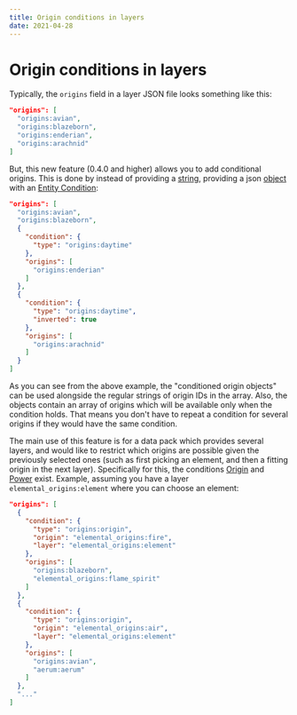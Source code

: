 ```yaml
---
title: Origin conditions in layers
date: 2021-04-28
---
```


# Origin conditions in layers

Typically, the `origins` field in a layer JSON file looks something like this:

```json
"origins": [
  "origins:avian",
  "origins:blazeborn",
  "origins:enderian",
  "origins:arachnid"
]
```

But, this new feature (0.4.0 and higher) allows you to add conditional origins. This is done by instead of providing a [string](../../data_types/string.md), providing a json [object](../../data_types/object.md) with an [Entity Condition](../../entity_conditions.md):

```json
"origins": [
  "origins:avian",
  "origins:blazeborn",
  {
    "condition": {
      "type": "origins:daytime"
    },
    "origins": [
      "origins:enderian"
    ]
  },
  {
    "condition": {
      "type": "origins:daytime",
      "inverted": true
    },
    "origins": [
      "origins:arachnid"
    ]
  }
]
```

As you can see from the above example, the "conditioned origin objects" can be used alongside the regular strings of origin IDs in the array. Also, the objects contain an array of origins which will be available only when the condition holds. That means you don't have to repeat a condition for several origins if they would have the same condition.

The main use of this feature is for a data pack which provides several layers, and would like to restrict which origins are possible given the previously selected ones (such as first picking an element, and then a fitting origin in the next layer). Specifically for this, the conditions [Origin](../../entity_conditions/origin.md) and [Power](../../entity_conditions/power.md) exist. Example, assuming you have a layer `elemental_origins:element` where you can choose an element:

```json
"origins": [
  {
    "condition": {
      "type": "origins:origin",
      "origin": "elemental_origins:fire",
      "layer": "elemental_origins:element"
    },
    "origins": [
      "origins:blazeborn",
      "elemental_origins:flame_spirit"
    ]
  },
  {
    "condition": {
      "type": "origins:origin",
      "origin": "elemental_origins:air",
      "layer": "elemental_origins:element"
    },
    "origins": [
      "origins:avian",
      "aerum:aerum"
    ]
  },
  "..."
]
```
